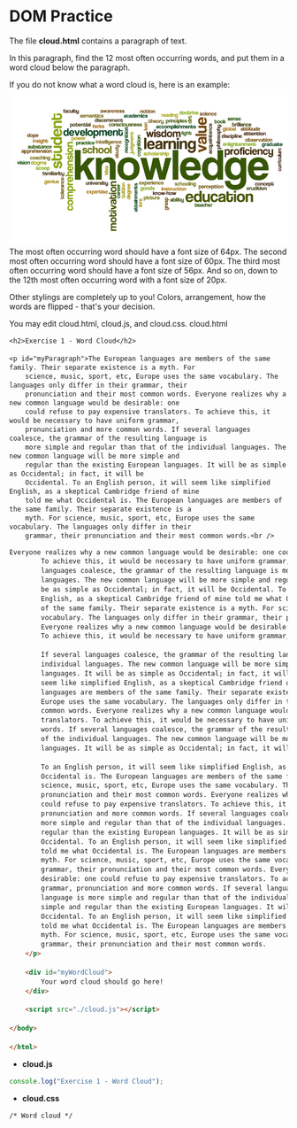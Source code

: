 # DOM Practice

The file **cloud.html** contains a paragraph of text.

In this paragraph, find the 12 most often occurring words, and put them in a word cloud below the paragraph.

If you do not know what a word cloud is, here is an example:
![image for word cloud](images/image.png)
The most often occurring word should have a font size of 64px. The second most often occurring word should have a font size of 60px. The third most often occurring word should have a font size of 56px. And so on, down to the 12th most often occurring word with a font size of 20px.

Other stylings are completely up to you! Colors, arrangement, how the words are flipped - that's your decision.

You may edit cloud.html, cloud.js, and cloud.css.
cloud.html

<!DOCTYPE html>
<html>

<head>
    <link rel="stylesheet" href="cloud.css">
</head>

<body>

    <h2>Exercise 1 - Word Cloud</h2>

    <p id="myParagraph">The European languages are members of the same family. Their separate existence is a myth. For
        science, music, sport, etc, Europe uses the same vocabulary. The languages only differ in their grammar, their
        pronunciation and their most common words. Everyone realizes why a new common language would be desirable: one
        could refuse to pay expensive translators. To achieve this, it would be necessary to have uniform grammar,
        pronunciation and more common words. If several languages coalesce, the grammar of the resulting language is
        more simple and regular than that of the individual languages. The new common language will be more simple and
        regular than the existing European languages. It will be as simple as Occidental; in fact, it will be
        Occidental. To an English person, it will seem like simplified English, as a skeptical Cambridge friend of mine
        told me what Occidental is. The European languages are members of the same family. Their separate existence is a
        myth. For science, music, sport, etc, Europe uses the same vocabulary. The languages only differ in their
        grammar, their pronunciation and their most common words.<br />

```html
Everyone realizes why a new common language would be desirable: one could refuse to pay expensive translators.
        To achieve this, it would be necessary to have uniform grammar, pronunciation and more common words. If several
        languages coalesce, the grammar of the resulting language is more simple and regular than that of the individual
        languages. The new common language will be more simple and regular than the existing European languages. It will
        be as simple as Occidental; in fact, it will be Occidental. To an English person, it will seem like simplified
        English, as a skeptical Cambridge friend of mine told me what Occidental is. The European languages are members
        of the same family. Their separate existence is a myth. For science, music, sport, etc, Europe uses the same
        vocabulary. The languages only differ in their grammar, their pronunciation and their most common words.
        Everyone realizes why a new common language would be desirable: one could refuse to pay expensive translators.
        To achieve this, it would be necessary to have uniform grammar, pronunciation and more common words.<br />

        If several languages coalesce, the grammar of the resulting language is more simple and regular than that of the
        individual languages. The new common language will be more simple and regular than the existing European
        languages. It will be as simple as Occidental; in fact, it will be Occidental. To an English person, it will
        seem like simplified English, as a skeptical Cambridge friend of mine told me what Occidental is. The European
        languages are members of the same family. Their separate existence is a myth. For science, music, sport, etc,
        Europe uses the same vocabulary. The languages only differ in their grammar, their pronunciation and their most
        common words. Everyone realizes why a new common language would be desirable: one could refuse to pay expensive
        translators. To achieve this, it would be necessary to have uniform grammar, pronunciation and more common
        words. If several languages coalesce, the grammar of the resulting language is more simple and regular than that
        of the individual languages. The new common language will be more simple and regular than the existing European
        languages. It will be as simple as Occidental; in fact, it will be Occidental.<br />

        To an English person, it will seem like simplified English, as a skeptical Cambridge friend of mine told me what
        Occidental is. The European languages are members of the same family. Their separate existence is a myth. For
        science, music, sport, etc, Europe uses the same vocabulary. The languages only differ in their grammar, their
        pronunciation and their most common words. Everyone realizes why a new common language would be desirable: one
        could refuse to pay expensive translators. To achieve this, it would be necessary to have uniform grammar,
        pronunciation and more common words. If several languages coalesce, the grammar of the resulting language is
        more simple and regular than that of the individual languages. The new common language will be more simple and
        regular than the existing European languages. It will be as simple as Occidental; in fact, it will be
        Occidental. To an English person, it will seem like simplified English, as a skeptical Cambridge friend of mine
        told me what Occidental is. The European languages are members of the same family. Their separate existence is a
        myth. For science, music, sport, etc, Europe uses the same vocabulary. The languages only differ in their
        grammar, their pronunciation and their most common words. Everyone realizes why a new common language would be
        desirable: one could refuse to pay expensive translators. To achieve this, it would be necessary to have uniform
        grammar, pronunciation and more common words. If several languages coalesce, the grammar of the resulting
        language is more simple and regular than that of the individual languages. The new common language will be more
        simple and regular than the existing European languages. It will be as simple as Occidental; in fact, it will be
        Occidental. To an English person, it will seem like simplified English, as a skeptical Cambridge friend of mine
        told me what Occidental is. The European languages are members of the same family. Their separate existence is a
        myth. For science, music, sport, etc, Europe uses the same vocabulary. The languages only differ in their
        grammar, their pronunciation and their most common words.
    </p>

    <div id="myWordCloud">
        Your word cloud should go here!
    </div>

    <script src="./cloud.js"></script>

</body>

</html>
```

- **cloud.js**

```jsx
console.log("Exercise 1 - Word Cloud");
```

- **cloud.css**

```html
/* Word cloud */
```
